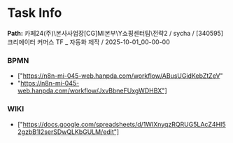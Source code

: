 # Task Info

**Path:** 카페24(주)\본사사업장\[CG]MI본부\Y쇼핑센터팀\전략2 / sycha / [340595] 크리에이터 커머스 TF _ 자동화 제작 / 2025-10-01_00-00-00

### BPMN
- ["https://n8n-mi-045-web.hanpda.com/workflow/ABusUGidKebZtZeV"
- "https://n8n-mi-045-web.hanpda.com/workflow/JxvBbneFUxgWDHBX"]

### WIKI
- ["https://docs.google.com/spreadsheets/d/1WIXnyqzRQRUG5LAcZ4HI52gzbB1I2serSDwQLKbGULM/edit"]

